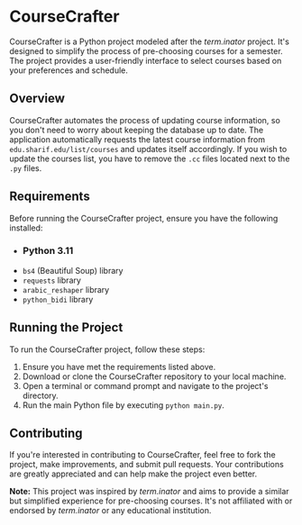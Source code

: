 # CourseCrafter

CourseCrafter is a Python project modeled after the *term.inator* project. It's designed to simplify the process of pre-choosing courses for a semester. The project provides a user-friendly interface to select courses based on your preferences and schedule.

## Overview

CourseCrafter automates the process of updating course information, so you don't need to worry about keeping the database up to date. The application automatically requests the latest course information from `edu.sharif.edu/list/courses` and updates itself accordingly. If you wish to update the courses list, you have to remove the `.cc` files located next to the `.py` files.

## Requirements

Before running the CourseCrafter project, ensure you have the following installed:

- ### Python 3.11
- `bs4` (Beautiful Soup) library
- `requests` library
- `arabic_reshaper` library
- `python_bidi` library

## Running the Project

To run the CourseCrafter project, follow these steps:

1. Ensure you have met the requirements listed above.
2. Download or clone the CourseCrafter repository to your local machine.
3. Open a terminal or command prompt and navigate to the project's directory.
4. Run the main Python file by executing `python main.py`.

## Contributing

If you're interested in contributing to CourseCrafter, feel free to fork the project, make improvements, and submit pull requests. Your contributions are greatly appreciated and can help make the project even better.

**Note:** This project was inspired by *term.inator* and aims to provide a similar but simplified experience for pre-choosing courses. It's not affiliated with or endorsed by *term.inator* or any educational institution.
